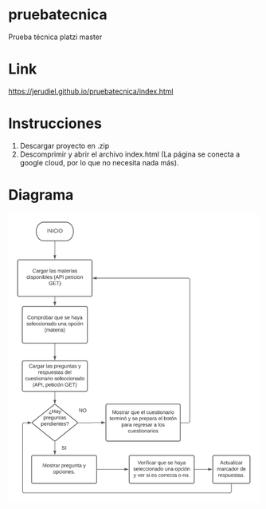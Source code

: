 # pruebatecnica
Prueba técnica platzi master

# Link
https://jerudiel.github.io/pruebatecnica/index.html

# Instrucciones
1. Descargar proyecto en .zip
2. Descomprimir y abrir el archivo index.html (La página se conecta a google cloud, por lo que no necesita nada más).

# Diagrama
![alt text](https://github.com/Jerudiel/pruebatecnica/blob/main/diagrama/diagrama.png?raw=true)
